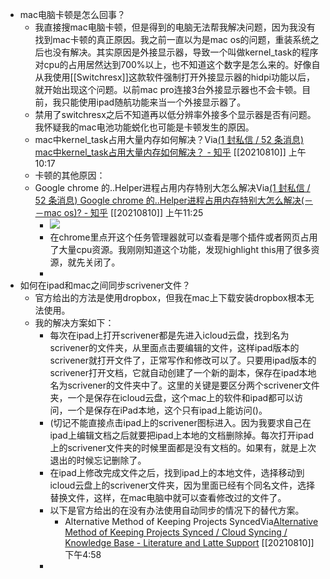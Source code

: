 - mac电脑卡顿是怎么回事？
    - 我直接搜mac电脑卡顿，但是得到的电脑无法帮我解决问题，因为我没有找到mac卡顿的真正原因。我之前一直以为是mac os的问题，重装系统之后也没有解决。其实原因是外接显示器，导致一个叫做kernel_task的程序对cpu的占用居然达到700%以上，也不知道这个数字是怎么来的。好像自从我使用[[Switchresx]]这款软件强制打开外接显示器的hidpi功能以后，就开始出现这个问题。以前mac pro连接3台外接显示器也不会卡顿。目前，我只能使用ipad随航功能来当一个外接显示器了。
    - 禁用了switchresx之后不知道再以低分辨率外接多个显示器是否有问题。我怀疑我的mac电池功能蜕化也可能是卡顿发生的原因。
    - mac中kernel_task占用大量内存如何解决？Via[(1 封私信 / 52 条消息) mac中kernel_task占用大量内存如何解决？ - 知乎](https://www.zhihu.com/question/56689986) [[20210810]] 上午10:17
    - 卡顿的其他原因：
    - Google chrome 的..Helper进程占用内存特别大怎么解决Via[(1 封私信 / 52 条消息) Google chrome 的..Helper进程占用内存特别大怎么解决(－－mac os)? - 知乎](https://www.zhihu.com/question/58464794) [[20210810]] 上午11:25
        - ![](https://firebasestorage.googleapis.com/v0/b/firescript-577a2.appspot.com/o/imgs%2Fapp%2Fxinyiheng%2FttKlIqyNbc.png?alt=media&token=3f134b05-de8f-40f4-ba86-4acfe7123948)
        - 在chrome里点开这个任务管理器就可以查看是哪个插件或者网页占用了大量cpu资源。我刚刚知道这个功能，发现highlight this用了很多资源，就先关闭了。
        - 
- 如何在ipad和mac之间同步scrivener文件？
    - 官方给出的方法是使用dropbox，但我在mac上下载安装dropbox根本无法使用。
    - 我的解决方案如下：
        - 每次在ipad上打开scrivener都是先进入icloud云盘，找到名为scrivener的文件夹，从里面点击要编辑的文件，这样ipad版本的scrivener就打开文件了，正常写作和修改可以了。只要用ipad版本的scrivener打开文档，它就自动创建了一个新的副本，保存在ipad本地名为scrivener的文件夹中了。这里的关键是要区分两个scrivener文件夹，一个是保存在icloud云盘，这个mac上的软件和ipad都可以访问，一个是保存在iPad本地，这个只有ipad上能访问()。
        - (切记不能直接点击ipad上的scrivener图标进入。因为我要求自己在ipad上编辑文档之后就要把ipad上本地的文档删除掉。每次打开ipad上的scrivener文件夹的时候里面都是没有文档的。如果有，就是上次退出的时候忘记删除了。
        - 在ipad上修改完成文件之后，找到ipad上的本地文件，选择移动到icloud云盘上的scrivener文件夹，因为里面已经有个同名文件，选择替换文件，这样，在mac电脑中就可以查看修改过的文件了。
        - 以下是官方给出的在没有办法使用自动同步的情况下的替代方案。
            - Alternative Method of Keeping Projects SyncedVia[Alternative Method of Keeping Projects Synced / Cloud Syncing / Knowledge Base - Literature and Latte Support](https://scrivener.tenderapp.com/help/kb/cloud-syncing/alternative-method-of-keeping-projects-synced) [[20210810]] 下午4:58
        - 

